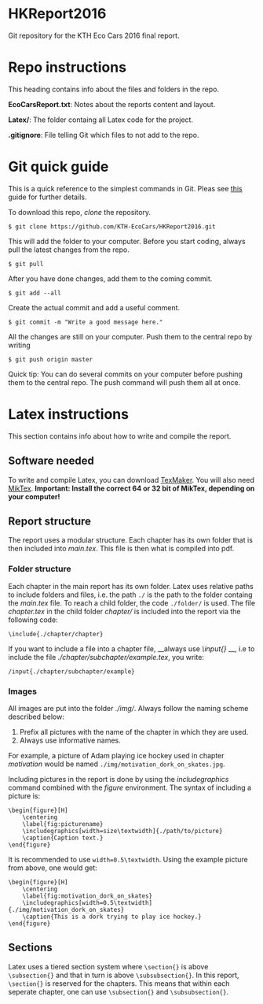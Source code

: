 # HKReport2016
Git repository for the KTH Eco Cars 2016 final report.

# Repo instructions
This heading contains info about the files and folders in the repo.

__EcoCarsReport.txt__: Notes about the reports content and layout.

__Latex/__: The folder containg all Latex code for the project.

__.gitignore__: File telling Git which files to not add to the repo.

# Git quick guide

This is a quick reference to the simplest commands in Git. Pleas see [this](https://www.atlassian.com/git/tutorials/comparing-workflows/centralized-workflow/) guide for further details.

To download this repo, _clone_ the repository.

    $ git clone https://github.com/KTH-EcoCars/HKReport2016.git

This will add the folder to your computer. Before you start coding, always pull the latest changes from the repo.

    $ git pull

After you have done changes, add them to the coming commit.

    $ git add --all

Create the actual commit and add a useful comment.

    $ git commit -m "Write a good message here."

All the changes are still on your computer. Push them to the central repo by writing

    $ git push origin master

Quick tip: You can do several commits on your computer before pushing them to the central repo. The push command will push them all at once.


# Latex instructions
This section contains info about how to write and compile the report.
## Software needed
To write and compile Latex, you can download
[TexMaker](http://www.xm1math.net/texmaker/). You will also need 
[MikTex](http://www.miktex.org/download).
 __Important: Install the correct 64 or 32 bit of MikTex, depending on 
your computer!__

## Report structure
The report uses a modular structure. Each chapter has its own folder that is
then included into _main.tex_. This file is then what is compiled into pdf.

### Folder structure
Each chapter in the main report has its own folder. Latex uses relative
paths to include folders and files, i.e. the path `./` is the path to 
the folder containg the _main.tex_ file. To reach a child folder, the code
`./folder/` is used. The file _chapter.tex_ in the child folder _chapter/_ 
is included into the report via the following code:

```
\include{./chapter/chapter}
```
If you want to include a file into a chapter file, __always use _\input{}_ __,
i.e to include the file _./chapter/subchapter/example.tex_, you write:

```
/input{./chapter/subchapter/example}
```

### Images
All images are put into the folder _./img/_. Always follow the naming scheme 
described below:

1. Prefix all pictures with the name of the chapter in which they are used.
2. Always use informative names.

For example, a picture of Adam playing ice hockey used in chapter _motivation_ 
would be named `./img/motivation_dork_on_skates.jpg`.

Including pictures in the report is done by using the _includegraphics_ command
combined with the _figure_ environment. The syntax of including a picture is:

    \begin{figure}[H]
        \centering
        \label{fig:picturename}
        \includegraphics[width=size\textwidth]{./path/to/picture}
        \caption{Caption text.}
    \end{figure}

It is recommended to use `width=0.5\textwidth`. Using the example picture from
above, one would get:

    \begin{figure}[H]
        \centering
        \label{fig:motivation_dork_on_skates}
        \includegraphics[width=0.5\textwidth]{./img/motivation_dork_on_skates}
        \caption{This is a dork trying to play ice hockey.}
    \end{figure}
    
## Sections
Latex uses a tiered section system where `\section{}` is above 
`\subsection{}` and that in turn is above `\subsubsection{}`. In this report,
`\section{}` is reserved for the chapters. This means that within each seperate
chapter, one can use `\subsection{}` and `\subsubsection{}`.


